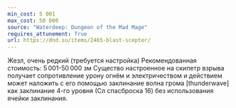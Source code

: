 ```yaml
---
min_cost: 5 001
max_cost: 50 000
source: "Waterdeep: Dungeon of the Mad Mage"
requires_attunement: True
url: https://dnd.su/items/2465-blast-scepter/
---
```


Жезл, очень редкий (требуется настройка)
Рекомендованная стоимость: 5 001-50 000 зм
Существо настроенное на скипетр взрыва получает сопротивление урону огнём и электричеством и действием может наложить с его помощью заклинание волна грома [thunderwave] как заклинание 4-го уровня (Сл спасброска 16) без использования ячейки заклинания.